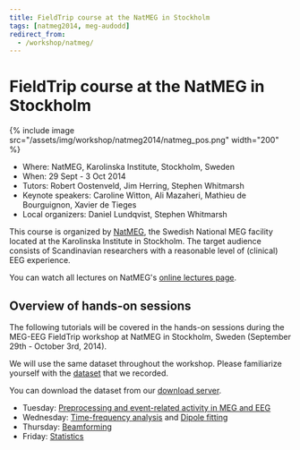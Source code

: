 ```yaml
---
title: FieldTrip course at the NatMEG in Stockholm
tags: [natmeg2014, meg-audodd]
redirect_from:
  - /workshop/natmeg/
---
```


# FieldTrip course at the NatMEG in Stockholm

{% include image src="/assets/img/workshop/natmeg2014/natmeg_pos.png" width="200" %}

- Where: NatMEG, Karolinska Institute, Stockholm, Sweden
- When: 29 Sept - 3 Oct 2014
- Tutors: Robert Oostenveld, Jim Herring, Stephen Whitmarsh
- Keynote speakers: Caroline Witton, Ali Mazaheri, Mathieu de Bourguignon, Xavier de Tieges
- Local organizers: Daniel Lundqvist, Stephen Whitmarsh

This course is organized by [NatMEG](http://www.natmeg.se), the Swedish National MEG facility located at the Karolinska Institute in Stockholm. The target audience consists of Scandinavian researchers with a reasonable level of (clinical) EEG experience.

You can watch all lectures on NatMEG's [online lectures page](http://natmeg.se/learnaboutmeg/meglectures/index.html).

## Overview of hands-on sessions

The following tutorials will be covered in the hands-on sessions during the MEG-EEG FieldTrip workshop at NatMEG in Stockholm, Sweden (September 29th - October 3rd, 2014).

We will use the same dataset throughout the workshop. Please familiarize yourself with the [dataset](/workshop/natmeg2014/meg_audodd) that we recorded.

You can download the dataset from our [download server](https://download.fieldtriptoolbox.org/workshop/natmeg2014/).

- Tuesday: [Preprocessing and event-related activity in MEG and EEG](/tutorial/sensor/preprocessing)
- Wednesday: [Time-frequency analysis](/tutorial/sensor/timefrequency) and [Dipole fitting](/tutorial/source/dipolefitting)
- Thursday: [Beamforming](/tutorial/source/beamforming)
- Friday: [Statistics](/tutorial/stats/statistics)
